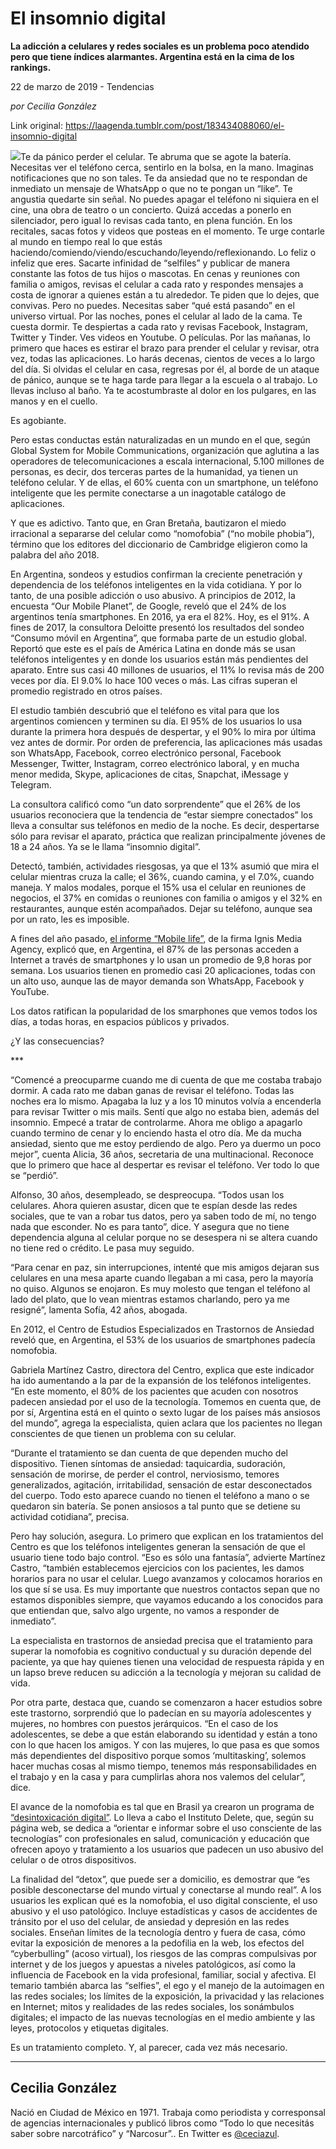 # El insomnio digital

**La adicción a celulares y redes sociales es un problema poco atendido pero que tiene índices alarmantes. Argentina está en la cima de los rankings.**

22 de marzo de 2019 - Tendencias

_por Cecilia González_

Link original: https://laagenda.tumblr.com/post/183434088060/el-insomnio-digital

![](https://64.media.tumblr.com/da8528d83f27ca6986390e41fa4a0630/cf6e0894d36716dd-cb/s500x750/1db6852f69a24cfb89e0f8599ca16bcfa265d141.jpg)Te da pánico
perder el celular. Te abruma que se agote la batería. Necesitas ver
el teléfono cerca, sentirlo en la bolsa, en la mano. Imaginas
notificaciones que no son tales. Te da ansiedad que no te respondan
de inmediato un mensaje de WhatsApp o que no te pongan un “like”.
Te angustia quedarte sin señal. No puedes apagar el teléfono ni
siquiera en el cine, una obra de teatro o un concierto. Quizá
accedas a ponerlo en silenciador, pero igual lo revisas cada tanto,
en plena función. En los recitales, sacas fotos y videos que posteas
en el momento. Te urge contarle al mundo en tiempo real lo que estás
haciendo/comiendo/viendo/escuchando/leyendo/reflexionando. Lo feliz o
infeliz que eres. Sacarte infinidad de “selfiles” y publicar de
manera constante las fotos de tus hijos o mascotas. En cenas y
reuniones con familia o amigos, revisas el celular a cada rato y
respondes mensajes a costa de ignorar a quienes están a tu
alrededor. Te piden que lo dejes, que convivas. Pero no puedes.
Necesitas saber “qué está pasando” en el universo virtual. Por
las noches, pones el celular al lado de la cama. Te cuesta dormir. Te
despiertas a cada rato y revisas Facebook, Instagram, Twitter y
Tinder. Ves videos en Youtube. O películas. Por las mañanas, lo
primero que haces es estirar el brazo para prender el celular y
revisar, otra vez, todas las aplicaciones. Lo harás decenas, cientos
de veces a lo largo del día. Si olvidas el celular en casa, regresas
por él, al borde de un ataque de pánico, aunque se te haga tarde
para llegar a la escuela o al trabajo. Lo llevas incluso al baño. Ya
te acostumbraste al dolor en los pulgares, en las manos y en el
cuello.

Es agobiante.

Pero estas
conductas están naturalizadas en un mundo en el que, según Global
System for Mobile Communications, organización que aglutina a las
operadores de telecomunicaciones a escala internacional, 5.100
millones de personas, es decir, dos terceras partes de la humanidad,
ya tienen un teléfono celular. Y de ellas, el 60% cuenta con un
smartphone, un teléfono inteligente que les permite conectarse a un
inagotable catálogo de aplicaciones.

Y que es
adictivo. Tanto que, en Gran Bretaña, bautizaron el miedo irracional
a separarse del celular como “nomofobia” (“no mobile phobia”),
 término que los editores del diccionario de Cambridge eligieron
como la palabra del año 2018. 


En Argentina,
sondeos y estudios confirman la creciente penetración y dependencia
de los teléfonos inteligentes en la vida cotidiana. Y por lo tanto,
de una posible adicción o uso abusivo. A principios de
2012, la encuesta “Our Mobile Planet”, de Google, reveló que el
24% de los argentinos tenía smartphones. En 2016, ya era el 82%.
Hoy, es el 91%. A fines de 2017,
la consultora Deloitte presentó los resultados del sondeo “Consumo
móvil en Argentina”, que formaba parte de un estudio global.
Reportó que este es el país de América Latina en donde más se
usan teléfonos inteligentes y en donde los usuarios están más
pendientes del aparato. Entre sus casi 40 millones de usuarios, el
11% lo revisa más de 200 veces por día. El 9.0% lo hace 100 veces o
más. Las cifras superan el promedio registrado en otros países.

El estudio
también descubrió que el teléfono es vital para que los argentinos
comiencen y terminen su día. El 95% de los usuarios lo usa durante
la primera hora después de despertar, y el 90% lo mira por última
vez antes de dormir. Por orden de preferencia, las aplicaciones más
usadas son WhatsApp, Facebook, correo electrónico personal, Facebook
Messenger, Twitter, Instagram, correo electrónico laboral, y en
mucha menor medida, Skype, aplicaciones de citas, Snapchat, iMessage
y Telegram.

La consultora
calificó como “un dato sorprendente” que el 26% de los usuarios
reconociera que la tendencia de “estar siempre conectados” los
lleva a consultar sus teléfonos en medio de la noche. Es decir,
despertarse sólo para revisar el aparato, práctica que realizan
principalmente jóvenes de 18 a 24 años. Ya se le llama “insomnio
digital”.

Detectó,
también, actividades riesgosas, ya que el 13% asumió que mira el
celular mientras cruza la calle; el 36%, cuando camina, y el 7.0%,
cuando maneja. Y malos modales, porque el 15% usa el celular en
reuniones de negocios, el 37% en comidas o reuniones con familia o
amigos y el 32% en restaurantes, aunque estén acompañados. Dejar
su teléfono, aunque sea por un rato, les es imposible.

A fines del año
pasado, [el informe “Mobile life”](http://www.ignis-arg.com/mobile-life/), de la firma Ignis Media Agency,
explicó que, en Argentina, el 87% de las personas acceden a Internet
a través de smartphones y lo usan un promedio de 9,8 horas por
semana. Los usuarios tienen en promedio casi 20 aplicaciones, todas
con un alto uso, aunque las de mayor demanda son WhatsApp, Facebook y
YouTube.

Los datos
ratifican la popularidad de los smarphones que vemos todos los días,
a todas horas, en espacios públicos y privados.

¿Y las
consecuencias?

\*\*\*

“Comencé a
preocuparme cuando me di cuenta de que me costaba trabajo dormir. A
cada rato me daban ganas de revisar el teléfono. Todas las noches
era lo mismo. Apagaba la luz y a los 10 minutos volvía a encenderla
para revisar Twitter o mis mails. Sentí que algo no estaba bien,
además del insomnio. Empecé a tratar de controlarme. Ahora me
obligo a apagarlo cuando termino de cenar y lo enciendo hasta el otro
día. Me da mucha ansiedad, siento que me estoy perdiendo de algo.
Pero ya duermo un poco mejor”, cuenta Alicia, 36 años, secretaria
de una multinacional. Reconoce que lo primero que hace al despertar
es revisar el teléfono. Ver todo lo que se “perdió”.

Alfonso, 30 años,
desempleado, se despreocupa. “Todos usan los celulares. Ahora
quieren asustar, dicen que te espían desde las redes sociales, que
te van a robar tus datos, pero ya saben todo de mí, no tengo nada
que esconder. No es para tanto”, dice. Y asegura que no tiene
dependencia alguna al celular porque no se desespera ni se altera
cuando no tiene red o crédito. Le pasa muy seguido.

“Para cenar en
paz, sin interrupciones, intenté que mis amigos dejaran sus
celulares en una mesa aparte cuando llegaban a mi casa, pero la
mayoría no quiso. Algunos se enojaron. Es muy molesto que tengan el
teléfono al lado del plato, que lo vean mientras estamos charlando,
pero ya me resigné”, lamenta Sofía, 42 años, abogada.

En 2012, el
Centro de Estudios Especializados en Trastornos de Ansiedad reveló
que, en Argentina, el 53% de los usuarios de smartphones padecía
nomofobia. 


Gabriela Martínez
Castro, directora del Centro, explica que
este indicador ha ido aumentando a la par de la expansión de los
teléfonos inteligentes. “En este
momento, el 80%  de los pacientes que acuden con nosotros padecen
ansiedad por el uso de la tecnología. Tomemos en cuenta que, de por
sí, Argentina está en el quinto o sexto lugar de los países más
ansiosos del mundo”, agrega la especialista, quien aclara que los
pacientes no llegan conscientes de que tienen un problema con su
celular.

“Durante el
tratamiento se dan cuenta de que dependen mucho del dispositivo.
Tienen síntomas de ansiedad: taquicardia, sudoración, sensación de
morirse, de perder el control, nerviosismo, temores generalizados,
agitación, irritabilidad, sensación de estar desconectados del
cuerpo. Todo esto aparece cuando no tienen el teléfono a mano o se
quedaron sin batería. Se ponen ansiosos a tal punto que se detiene
su actividad cotidiana”, precisa.

Pero hay
solución, asegura. Lo primero que explican en los tratamientos del
Centro es que los teléfonos inteligentes generan la sensación de
que el usuario tiene todo bajo control. “Eso es sólo una
fantasía”, advierte Martínez Castro, “también establecemos
ejercicios con los pacientes, les damos horarios para no usar el
celular. Luego avanzamos y colocamos horarios en los que sí se usa.
Es muy importante que nuestros contactos sepan que no estamos
disponibles siempre, que vayamos educando a los conocidos para que
entiendan que, salvo algo urgente, no vamos a responder de
inmediato”.

La especialista
en trastornos de ansiedad precisa que el tratamiento para superar la
nomofobia es cognitivo conductual y su duración depende del
paciente, ya que hay quienes tienen una velocidad de respuesta rápida
y en un lapso breve reducen su adicción a la tecnología y mejoran
su calidad de vida.

Por otra parte,
destaca que, cuando se comenzaron a hacer estudios sobre este
trastorno, sorprendió que lo padecían en su mayoría adolescentes y
mujeres, no hombres con puestos jerárquicos. “En el caso de los
adolescentes, se debe a que están elaborando su identidad y están a
tono con lo que hacen los amigos. Y con las mujeres, lo que pasa es
que somos más dependientes del dispositivo porque somos
‘multitasking’, solemos hacer muchas cosas al mismo tiempo,
tenemos más responsabilidades en el trabajo y en la casa y para
cumplirlas ahora nos valemos del celular”, dice. 


El avance de la
nomofobia es tal que en Brasil ya crearon un programa de
[“desintoxicación digital”](https://pulsosocial.com/2015/02/27/desintoxicacion-digital-una-tendencia-que-toma-cada-vez-mas-fuerza/). Lo lleva a cabo el Instituto Delete,
que, según su página web, se dedica a “orientar e informar sobre
el uso consciente de las tecnologías” con profesionales en salud,
comunicación y  educación que ofrecen apoyo y tratamiento a los
usuarios que padecen un uso abusivo del celular o de otros
dispositivos.


La finalidad del “detox”, que puede ser a domicilio, es demostrar
que “es posible desconectarse del mundo virtual y conectarse al
mundo real”.  A los usuarios les explican qué es la nomofobia, el
uso digital consciente, el uso abusivo y el uso patológico. Incluye
estadísticas y casos de accidentes de tránsito por el uso del
celular, de ansiedad y depresión en las redes sociales. Enseñan
límites de la tecnología dentro y fuera de casa, cómo evitar la
exposición de menores a la pedofilia en la web, los efectos del
“cyberbulling” (acoso virtual), los riesgos de las compras
compulsivas por internet y de los juegos y apuestas a niveles
patológicos, así como la influencia de Facebook en la vida
profesional, familiar, social y afectiva. El temario también abarca
las “selfies”, el ego y el manejo de la autoimagen en las redes
sociales; los límites de la exposición, la privacidad y las
relaciones en Internet; mitos y realidades de las redes sociales, los
sonámbulos digitales; el impacto de las nuevas tecnologías en el
medio ambiente y las leyes, protocolos y etiquetas digitales.

Es un tratamiento
completo. Y, al parecer, cada vez más necesario.



---

Cecilia González
----------------

 Nació en Ciudad de México en 1971. Trabaja como periodista y corresponsal de agencias internacionales y publicó libros como “Todo lo que necesitás saber sobre narcotráfico” y “Narcosur”.. En Twitter es [@ceciazul](https://twitter.com/ceciazul). 


